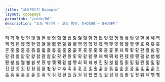 ```yaml
---
title: "코드페이지 Example"
layout: codepage
permalink: "/code/D6"
description: "코드 페이지 - 코드 범위: U+D600 ~ U+D6FF"
---
```


<span class="character">혀</span>
<span class="character">혁</span>
<span class="character">혂</span>
<span class="character">혃</span>
<span class="character">현</span>
<span class="character">혅</span>
<span class="character">혆</span>
<span class="character">혇</span>
<span class="character">혈</span>
<span class="character">혉</span>
<span class="character">혊</span>
<span class="character">혋</span>
<span class="character">혌</span>
<span class="character">혍</span>
<span class="character">혎</span>
<span class="character">혏</span>
<span class="character">혐</span>
<span class="character">협</span>
<span class="character">혒</span>
<span class="character">혓</span>
<span class="character">혔</span>
<span class="character">형</span>
<span class="character">혖</span>
<span class="character">혗</span>
<span class="character">혘</span>
<span class="character">혙</span>
<span class="character">혚</span>
<span class="character">혛</span>
<span class="character">혜</span>
<span class="character">혝</span>
<span class="character">혞</span>
<span class="character">혟</span>
<span class="character">혠</span>
<span class="character">혡</span>
<span class="character">혢</span>
<span class="character">혣</span>
<span class="character">혤</span>
<span class="character">혥</span>
<span class="character">혦</span>
<span class="character">혧</span>
<span class="character">혨</span>
<span class="character">혩</span>
<span class="character">혪</span>
<span class="character">혫</span>
<span class="character">혬</span>
<span class="character">혭</span>
<span class="character">혮</span>
<span class="character">혯</span>
<span class="character">혰</span>
<span class="character">혱</span>
<span class="character">혲</span>
<span class="character">혳</span>
<span class="character">혴</span>
<span class="character">혵</span>
<span class="character">혶</span>
<span class="character">혷</span>
<span class="character">호</span>
<span class="character">혹</span>
<span class="character">혺</span>
<span class="character">혻</span>
<span class="character">혼</span>
<span class="character">혽</span>
<span class="character">혾</span>
<span class="character">혿</span>
<span class="character">홀</span>
<span class="character">홁</span>
<span class="character">홂</span>
<span class="character">홃</span>
<span class="character">홄</span>
<span class="character">홅</span>
<span class="character">홆</span>
<span class="code tofu"></span>
<span class="character">홈</span>
<span class="character">홉</span>
<span class="character">홊</span>
<span class="character">홋</span>
<span class="character">홌</span>
<span class="character">홍</span>
<span class="character">홎</span>
<span class="code tofu"></span>
<span class="character">홐</span>
<span class="character">홑</span>
<span class="character">홒</span>
<span class="character">홓</span>
<span class="character">화</span>
<span class="character">확</span>
<span class="character">홖</span>
<span class="character">홗</span>
<span class="character">환</span>
<span class="character">홙</span>
<span class="character">홚</span>
<span class="character">홛</span>
<span class="character">활</span>
<span class="character">홝</span>
<span class="character">홞</span>
<span class="character">홟</span>
<span class="character">홠</span>
<span class="character">홡</span>
<span class="character">홢</span>
<span class="code tofu"></span>
<span class="character">홤</span>
<span class="character">홥</span>
<span class="character">홦</span>
<span class="character">홧</span>
<span class="character">홨</span>
<span class="character">황</span>
<span class="character">홪</span>
<span class="code tofu"></span>
<span class="character">홬</span>
<span class="character">홭</span>
<span class="character">홮</span>
<span class="character">홯</span>
<span class="character">홰</span>
<span class="character">홱</span>
<span class="character">홲</span>
<span class="character">홳</span>
<span class="character">홴</span>
<span class="character">홵</span>
<span class="character">홶</span>
<span class="character">홷</span>
<span class="character">홸</span>
<span class="character">홹</span>
<span class="character">홺</span>
<span class="character">홻</span>
<span class="character">홼</span>
<span class="character">홽</span>
<span class="character">홾</span>
<span class="code tofu"></span>
<span class="character">횀</span>
<span class="character">횁</span>
<span class="character">횂</span>
<span class="character">횃</span>
<span class="character">횄</span>
<span class="character">횅</span>
<span class="character">횆</span>
<span class="code tofu"></span>
<span class="character">횈</span>
<span class="character">횉</span>
<span class="character">횊</span>
<span class="character">횋</span>
<span class="character">회</span>
<span class="character">획</span>
<span class="character">횎</span>
<span class="character">횏</span>
<span class="character">횐</span>
<span class="character">횑</span>
<span class="character">횒</span>
<span class="character">횓</span>
<span class="character">횔</span>
<span class="character">횕</span>
<span class="character">횖</span>
<span class="character">횗</span>
<span class="character">횘</span>
<span class="character">횙</span>
<span class="character">횚</span>
<span class="code tofu"></span>
<span class="character">횜</span>
<span class="character">횝</span>
<span class="character">횞</span>
<span class="character">횟</span>
<span class="character">횠</span>
<span class="character">횡</span>
<span class="character">횢</span>
<span class="code tofu"></span>
<span class="character">횤</span>
<span class="character">횥</span>
<span class="character">횦</span>
<span class="character">횧</span>
<span class="character">효</span>
<span class="code tofu"></span>
<span class="code tofu"></span>
<span class="code tofu"></span>
<span class="code tofu"></span>
<span class="code tofu"></span>
<span class="code tofu"></span>
<span class="code tofu"></span>
<span class="code tofu"></span>
<span class="code tofu"></span>
<span class="code tofu"></span>
<span class="code tofu"></span>
<span class="code tofu"></span>
<span class="code tofu"></span>
<span class="code tofu"></span>
<span class="code tofu"></span>
<span class="code tofu"></span>
<span class="code tofu"></span>
<span class="code tofu"></span>
<span class="code tofu"></span>
<span class="code tofu"></span>
<span class="code tofu"></span>
<span class="code tofu"></span>
<span class="code tofu"></span>
<span class="code tofu"></span>
<span class="code tofu"></span>
<span class="code tofu"></span>
<span class="code tofu"></span>
<span class="character">후</span>
<span class="character">훅</span>
<span class="character">훆</span>
<span class="character">훇</span>
<span class="character">훈</span>
<span class="character">훉</span>
<span class="character">훊</span>
<span class="character">훋</span>
<span class="character">훌</span>
<span class="character">훍</span>
<span class="character">훎</span>
<span class="character">훏</span>
<span class="character">훐</span>
<span class="character">훑</span>
<span class="character">훒</span>
<span class="code tofu"></span>
<span class="character">훔</span>
<span class="character">훕</span>
<span class="character">훖</span>
<span class="character">훗</span>
<span class="character">훘</span>
<span class="character">훙</span>
<span class="character">훚</span>
<span class="code tofu"></span>
<span class="character">훜</span>
<span class="character">훝</span>
<span class="character">훞</span>
<span class="character">훟</span>
<span class="character">훠</span>
<span class="character">훡</span>
<span class="character">훢</span>
<span class="character">훣</span>
<span class="character">훤</span>
<span class="character">훥</span>
<span class="character">훦</span>
<span class="character">훧</span>
<span class="code tofu"></span>
<span class="code tofu"></span>
<span class="code tofu"></span>
<span class="code tofu"></span>
<span class="code tofu"></span>
<span class="code tofu"></span>
<span class="code tofu"></span>
<span class="code tofu"></span>
<span class="character">훰</span>
<span class="character">훱</span>
<span class="character">훲</span>
<span class="character">훳</span>
<span class="character">훴</span>
<span class="character">훵</span>
<span class="character">훶</span>
<span class="code tofu"></span>
<span class="character">훸</span>
<span class="character">훹</span>
<span class="character">훺</span>
<span class="character">훻</span>
<span class="character">훼</span>
<span class="character">훽</span>
<span class="character">훾</span>
<span class="character">훿</span>
